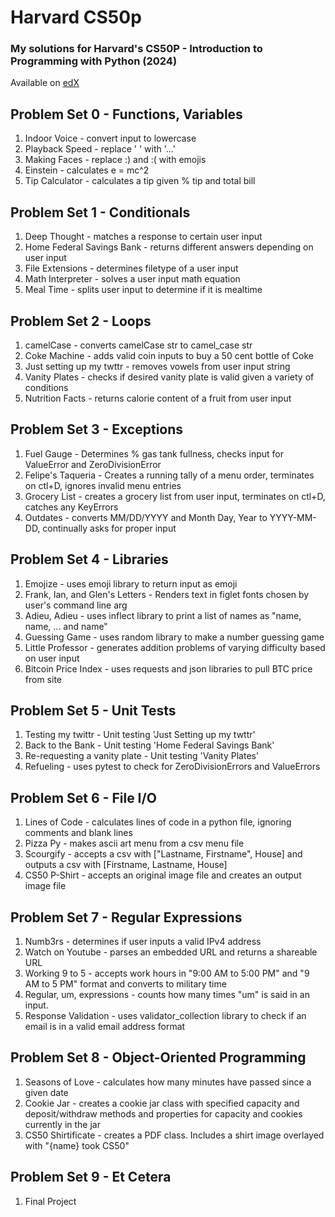 # Harvard CS50p
### My solutions for Harvard's CS50P - Introduction to Programming with Python (2024)
Available on [edX](https://www.edx.org/learn/python/harvard-university-cs50-s-introduction-to-programming-with-python?index=product&objectID=course-2cc794d0-316d-42f7-bbfd-25c34e4cd5df&webview=false&campaign=CS50%27s+Introduction+to+Programming+with+Python&source=edX&product_category=course&placement_url=https%3A%2F%2Fwww.edx.org%2Flearn%2Fpython)


## Problem Set 0 - Functions, Variables
1. Indoor Voice - convert input to lowercase
2. Playback Speed - replace ' ' with '...'
3. Making Faces - replace :) and :( with emojis
4. Einstein - calculates e = mc^2
5. Tip Calculator - calculates a tip given % tip and total bill

## Problem Set 1 - Conditionals
1. Deep Thought - matches a response to certain user input
2. Home Federal Savings Bank - returns different answers depending on user input
3. File Extensions - determines filetype of a user input
4. Math Interpreter - solves a user input math equation
5. Meal Time - splits user input to determine if it is mealtime

## Problem Set 2 - Loops
1. camelCase - converts camelCase str to camel_case str
2. Coke Machine - adds valid coin inputs to buy a 50 cent bottle of Coke
3. Just setting up my twttr - removes vowels from user input string
4. Vanity Plates - checks if desired vanity plate is valid given a variety of conditions
5. Nutrition Facts - returns calorie content of a fruit from user input

## Problem Set 3 - Exceptions
1. Fuel Gauge - Determines % gas tank fullness, checks input for ValueError and ZeroDivisionError
2. Felipe's Taqueria - Creates a running tally of a menu order, terminates on ctl+D, ignores invalid menu entries
3. Grocery List - creates a grocery list from user input, terminates on ctl+D, catches any KeyErrors
4. Outdates - converts MM/DD/YYYY and Month Day, Year to YYYY-MM-DD, continually asks for proper input

## Problem Set 4 - Libraries
1. Emojize - uses emoji library to return input as emoji
2. Frank, Ian, and Glen's Letters - Renders text in figlet fonts chosen by user's command line arg
3. Adieu, Adieu - uses inflect library to print a list of names as "name, name, ... and name"
4. Guessing Game - uses random library to make a number guessing game
5. Little Professor - generates addition problems of varying difficulty based on user input
6. Bitcoin Price Index - uses requests and json libraries to pull BTC price from site

## Problem Set 5 - Unit Tests
1. Testing my twittr - Unit testing 'Just Setting up my twttr'
2. Back to the Bank - Unit testing 'Home Federal Savings Bank'
3. Re-requesting a vanity plate - Unit testing 'Vanity Plates'
4. Refueling - uses pytest to check for ZeroDivisionErrors and ValueErrors

## Problem Set 6 - File I/O
1. Lines of Code - calculates lines of code in a python file, ignoring comments and blank lines
2. Pizza Py - makes ascii art menu from a csv menu file
3. Scourgify - accepts a csv with ["Lastname, Firstname", House] and outputs a csv with [Firstname, Lastname, House]
4. CS50 P-Shirt - accepts an original image file and creates an output image file

## Problem Set 7 - Regular Expressions
1. Numb3rs - determines if user inputs a valid IPv4 address
2. Watch on Youtube - parses an embedded URL and returns a shareable URL
3. Working 9 to 5 - accepts work hours in "9:00 AM to 5:00 PM" and "9 AM to 5 PM" format and converts to military time
4. Regular, um, expressions - counts how many times "um" is said in an input.
5. Response Validation - uses validator_collection library to check if an email is in a valid email address format

## Problem Set 8 - Object-Oriented Programming
1. Seasons of Love - calculates how many minutes have passed since a given date
2. Cookie Jar - creates a cookie jar class with specified capacity and deposit/withdraw methods and properties for capacity and cookies currently in the jar
3. CS50 Shirtificate - creates a PDF class. Includes a shirt image overlayed with "{name} took CS50"

## Problem Set 9 - Et Cetera
1. Final Project
